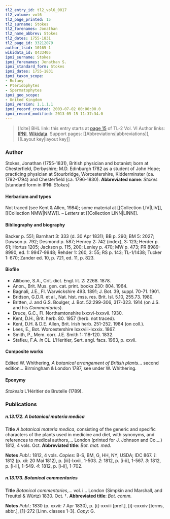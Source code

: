 ```yaml
---
tl2_entry_id: tl2_vol6_0017
tl2_volume: vol6
tl2_page_printed: 15
tl2_surname: Stokes
tl2_forenames: Jonathan
tl2_name_abbrev: Stokes
tl2_dates: 1755-1831
tl2_page_id: 33212079
author_lsid: 10165-1
wikidata_id: Q433405
ipni_surname: Stokes
ipni_forenames: Jonathan S.
ipni_standard_form: Stokes
ipni_dates: 1755-1831
ipni_taxon_scope: 
- Botany
- Pteridophytes
- Spermatophytes
ipni_geo_scope: 
- United Kingdom
ipni_version: 1.1.1.1
ipni_record_created: 2003-07-02 00:00:00.0
ipni_record_modified: 2013-05-15 11:37:34.0
---
```


> [!cite] BHL link: this entry starts at [page 15](https://www.biodiversitylibrary.org/page/33212079) of TL-2 Vol. VI
> Author links: [IPNI](https://www.ipni.org/a/10165-1), [Wikidata](https://www.wikidata.org/wiki/Q433405). Support pages: [[Abbreviations|abbreviations]], [[Layout key|layout key]]

### Author

Stokes, Jonathan (1755-1831), British physician and botanist; born at Chesterfield, Derbyshire; M.D. Edinburgh 1782 as a student of John Hope; practicing physician at Stourbridge, Worcestershire, Kidderminster (ca. 1792-1794) and Chesterfield (ca. 1796-1830). 
**Abbreviated name**: *Stokes* \[standard form in IPNI: *Stokes*\]

#### Herbarium and types

Not traced (see Kent & Allen, 1984); some material at [[Collection LIV|LIV]], [[Collection NMW|NMW]]. – *Letters* at [[Collection LINN|LINN]].

#### Bibliography and biography

Backer p. 551; Barnhart 3: 333 (d. 30 Apr 1831); BB p. 290; BM 5: 2027; Dawson p. 792; Desmond p. 587; Henrey 2: 742 (index), 3: 123; Herder p. 61; Hortus 1205; Jackson p. 115, 200; Lenley p. 470; MW p. 473; PR 8989-8990, ed. 1: 9947-9948; Rehder 1: 260, 3: 55; RS p. 143; TL-1/1438; Tucker 1: 670; Zander ed. 10, p. 721, ed. 11, p. 823.

#### Biofile

- Allibone, S.A., Crit. dict. Engl. lit. 2: 2268. 1878.
- Anon., Brit. Mus. gen. cat. print. books 230: 804. 1964.
- Bagnali, J.E., Fl. Warwickshire 493. 1891; J. Bot. 39, suppl. 70-71. 1901.
- Bridson, G.D.R. et al., Nat. hist. mss. res. Brit. Isl. 5.10, 255.73. 1980.
- Britten, J. and G.S. Boulger, J. Bot. 52:299-306, 317-323. 1914 (on J.S. and his *Commentaries*).
- Druce, G.C., Fl. Northamtonshire lxxxvi-lxxxvii. 1930.
- Kent, D.H., Brit. herb. 80. 1957 (herb. not traced).
- Kent, D.H. & D.E. Allen, Brit. Irish herb. 251-252. 1984 (on coll.).
- Lees, E., Bot. Worcestershire lxxxviii-lxxxix. 1867.
- Smith, P., Mem. corr. J.E. Smith 1: 118-120. 1832.
- Stafleu, F.A. *in* CL. L'Heritier, Sert. angl. facs. 1963, p. xxvii.

#### Composite works

Edited W. Whithering, *A botanical arrangement of British plants*... second edition... Birmingham & London 1787, see under W. Whithering.

#### Eponymy

*Stokesia* L'Héritier de Brutelle (1789).

### Publications

##### n.13.172. A botanical materia medica

**Title**
*A botanical materia medica*, consisting of the generic and specific characters of the plants used in medicine and diet, with synonyms, and references to medical authors,... London (printed for J. Johnson and Co....) 1812, 4 vols. Oct.
**Abbreviated title**: *Bot. mat. med.*

**Notes**
*Publ*.: 1812, 4 vols. *Copies*: B-S, BM, G, HH, NY, USDA; IDC 867.
*1*: 1812 (p. xii: 20 Mai 1812), p. \[iii\]-lxviii, 1-503.
*2*: 1812, p. \[i-ii\], 1-567.
*3*: 1812, p. \[i-ii\], 1-549.
*4*: 1812, p. \[i-ii\], 1-702.

##### n.13.173. Botanical commentaries

**Title**
*Botanical commentaries*,... vol. i... London (Simpkin and Marshall, and Treuttel & Würtz) 1830. Oct. †.
**Abbreviated title**: *Bot. comm.*

**Notes**
*Publ*.: 1830 (p. xxvii: 7 Apr 1830), p. \[i\]-xxviii \[pref.\], \[i\]-cxxxiv \[terms, abbr.\], \[1\]-272 \[Linn. classes 1-3\]. *Copy*: G.


